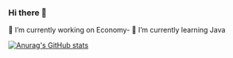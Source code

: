 ### Hi there 👋

🔭 I’m currently working on Economy-
🌱 I’m currently learning Java

[![Anurag's GitHub stats](https://github-readme-stats.vercel.app/api?username=SkillerEnte)](https://github.com/anuraghazra/github-readme-stats)
